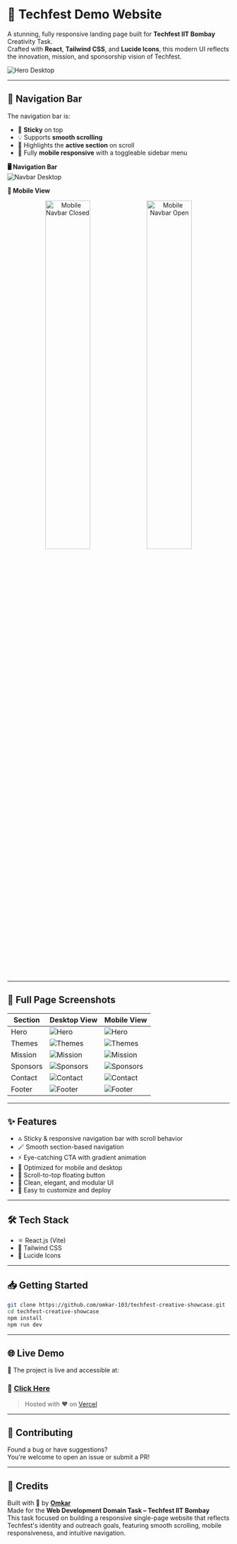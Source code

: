# 🚀 Techfest Demo Website

A stunning, fully responsive landing page built for **Techfest IIT Bombay** Creativity Task.  
Crafted with **React**, **Tailwind CSS**, and **Lucide Icons**, this modern UI reflects the innovation, mission, and sponsorship vision of Techfest.

![Hero Desktop](./screenshots/hero-desktop.png)

---

## 🧭 Navigation Bar

The navigation bar is:

- 🧷 **Sticky** on top  
- 💡 Supports **smooth scrolling**  
- 🎯 Highlights the **active section** on scroll  
- 📱 Fully **mobile responsive** with a toggleable sidebar menu  

**🖥 Navigation Bar**  
![Navbar Desktop](./screenshots/navbar-desktop.png)

**📱 Mobile View**  
<div align="center">
  <img src="./screenshots/navbar-mobile-closed.png" alt="Mobile Navbar Closed" width="45%" />
  <img src="./screenshots/navbar-mobile-open.png" alt="Mobile Navbar Open" width="45%" />
</div>

---

## 📸 Full Page Screenshots

| Section     | Desktop View                                   | Mobile View                                   |
|-------------|------------------------------------------------|-----------------------------------------------|
| Hero        | ![Hero](./screenshots/hero-desktop.png)        | ![Hero](./screenshots/hero-mobile.png)        |
| Themes      | ![Themes](./screenshots/themes-desktop.png)    | ![Themes](./screenshots/themes-mobile.png)    |
| Mission     | ![Mission](./screenshots/mission-desktop.png)  | ![Mission](./screenshots/mission-mobile.png)  |
| Sponsors    | ![Sponsors](./screenshots/sponsors-desktop.png)| ![Sponsors](./screenshots/sponsors-mobile.png)|
| Contact     | ![Contact](./screenshots/contact-desktop.png)  | ![Contact](./screenshots/contact-mobile.png)  |
| Footer      | ![Footer](./screenshots/footer-desktop.png)    | ![Footer](./screenshots/footer-mobile.png)    |



---

## ✨ Features

- 🔝 Sticky & responsive navigation bar with scroll behavior  
- 🪄 Smooth section-based navigation  
- ⚡ Eye-catching CTA with gradient animation  
- 📱 Optimized for mobile and desktop  
- 🔼 Scroll-to-top floating button  
- 🎯 Clean, elegant, and modular UI  
- 🔧 Easy to customize and deploy  

---

## 🛠 Tech Stack

- ⚛️ React.js (Vite)  
- 💨 Tailwind CSS  
- 🎨 Lucide Icons  


---

## 📥 Getting Started

```bash
git clone https://github.com/omkar-103/techfest-creative-showcase.git
cd techfest-creative-showcase
npm install
npm run dev
```

---

## 🌐 Live Demo

🎉 The project is live and accessible at:

### 🔗 [Click Here](https://techfest-demo-three.vercel.app/)

> Hosted with ❤️ on [Vercel](https://vercel.com/)

---

## 🤝 Contributing

Found a bug or have suggestions?  
You're welcome to open an issue or submit a PR!

---


## 🙌 Credits

Built with 💙 by **[Omkar](https://www.linkedin.com/in/omkar-parelkar/)**  
Made for the **Web Development Domain Task – Techfest IIT Bombay**  
This task focused on building a responsive single-page website that reflects Techfest's identity and outreach goals, featuring smooth scrolling, mobile responsiveness, and intuitive navigation.
